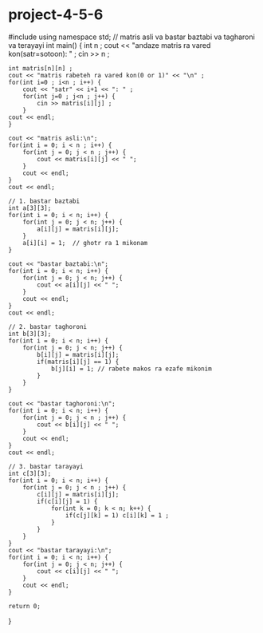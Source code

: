 # project-4-5-6
#include <iostream>
using namespace std;
// matris asli va bastar baztabi va tagharoni va terayayi
int main() {
    int n ;
	cout << "andaze matris ra vared kon(satr=sotoon): " ;
	cin >> n ;
	
	int matris[n][n] ;
	cout << "matris rabeteh ra vared kon(0 or 1)" << "\n" ;
	for(int i=0 ; i<n ; i++) {
		cout << "satr" << i+1 << ": " ;
		for(int j=0 ; j<n ; j++) {
			cin >> matris[i][j] ;
		}
    cout << endl;
	}
	
    cout << "matris asli:\n";
    for(int i = 0; i < n ; i++) {
        for(int j = 0; j < n ; j++) {
            cout << matris[i][j] << " ";
        }
        cout << endl;
    }
    cout << endl;
    
    // 1. bastar baztabi
    int a[3][3];
    for(int i = 0; i < n; i++) {
        for(int j = 0; j < n; j++) {
            a[i][j] = matris[i][j];
        }
        a[i][i] = 1;  // ghotr ra 1 mikonam
    }
    
    cout << "bastar baztabi:\n";
    for(int i = 0; i < n; i++) {
        for(int j = 0; j < n; j++) {
            cout << a[i][j] << " ";
        }
        cout << endl;
    }
    cout << endl;
    
    // 2. bastar taghoroni
    int b[3][3];
    for(int i = 0; i < n; i++) {
        for(int j = 0; j < n; j++) {
            b[i][j] = matris[i][j];
            if(matris[i][j] == 1) {
                b[j][i] = 1; // rabete makos ra ezafe mikonim
            }
        }
    }
    
    cout << "bastar taghoroni:\n";
    for(int i = 0; i < n; i++) {
        for(int j = 0; j < n ; j++) {
            cout << b[i][j] << " ";
        }
        cout << endl;
    }
    cout << endl;
    
    // 3. bastar tarayayi
    int c[3][3];
    for(int i = 0; i < n; i++) {
        for(int j = 0; j < n ; j++) {
            c[i][j] = matris[i][j];
            if(c[i][j] = 1) {
            	for(int k = 0; k < n; k++) {
            		if(c[j][k] = 1) c[i][k] = 1 ;
				}
			}
        }
    }
    cout << "bastar tarayayi:\n";
    for(int i = 0; i < n; i++) {
        for(int j = 0; j < n; j++) {
            cout << c[i][j] << " ";
        }
        cout << endl;
    }
    
    return 0;
}

